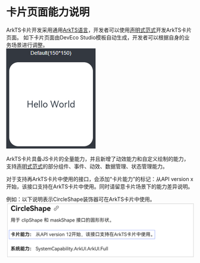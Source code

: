 # 卡片页面能力说明

ArkTS卡片开发采用通用<!--RP1-->[ArkTS语言](../quick-start/arkts-get-started.md)<!--RP1End-->，开发者可以使用[声明式范式](../ui/arkts-ui-development-overview.md)开发ArkTS卡片页面。
如下卡片页面由DevEco Studio模板自动生成，开发者可以根据自身的业务场景进行调整。  
![WidgetPreviewPage](figures/WidgetPreviewPage.png)

ArkTS卡片具备JS卡片的全量能力，并且新增了动效能力和自定义绘制的能力，支持[声明式范式](../ui/arkts-ui-development-overview.md)的部分组件、事件、动效、数据管理、状态管理能力。

对于支持再ArkTS卡片中使用的接口，会添加“卡片能力”的标记：从API version x开始，该接口支持在ArkTS卡片中使用。同时请留意卡片场景下的能力差异说明。

例如：以下说明表示CircleShape装饰器可在ArkTS卡片中使用。  
![WidgetSupportApi](figures/WidgetSupportApi.png)
